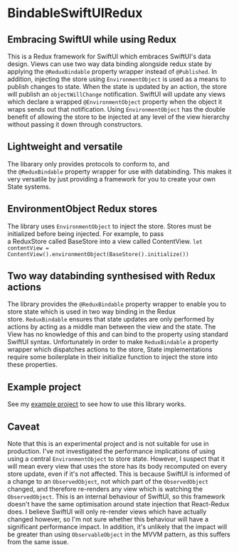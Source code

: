 # BindableSwiftUIRedux

## Embracing SwiftUI while using Redux
This is a Redux framework for SwiftUI which embraces SwiftUI's data design. Views can use two way data binding alongside redux state by applying the `@ReduxBindable` property wrapper instead of `@Published`. In addition, injecting the store using `EnvironmentObject` is used as a means to publish changes to state. When the state is updated by an action, the store will publish an `objectWillChange` notification. SwiftUI will update any views which declare a wrapped `@EnvironmentObject` property when the object it wraps sends out that notification. Using `EnvironmentObject` has the double benefit of allowing the store to be injected at any level of the view hierarchy without passing it down through constructors.

## Lightweight and versatile
The libarary only provides protocols to conform to, and the `@ReduxBindable` property wrapper for use with databinding. This makes it very versatile by just providing a framework for you to create your own State systems.

## EnvironmentObject Redux stores
The library uses `EnvironmentObject` to inject the store. Stores must be initialized before being injected. For example, to pass a ReduxStore called BaseStore into a view called ContentView.
`let contentView = ContentView().environmentObject(BaseStore().initialize())`

## Two way databinding synthesised with Redux actions
The library provides the `@ReduxBindable` property wrapper to enable you to store state which is used in two way binding in the Redux store. `ReduxBindable` ensures that state updates are only performed by actions by acting as a middle man between the view and the state. The View has no knowledge of this and can bind to the property using standard SwiftUI syntax. Unfortunately in order to make `ReduxBindable` a property wrapper which dispatches actions to the store, State implementations require some boilerplate in their initialize function to inject the store into these properties.

## Example project
See my [example project](https://github.com/BenedictQ/SignUpBindableRedux) to see how to use this library works.

## Caveat
Note that this is an experimental project and is not suitable for use in production. I've not investigated the performance implications of using using a central `EnvironmentObject` to store state. However, I suspect that it will mean every view that uses the store has its body recomputed on every store update, even if it's not affected. This is because SwiftUI is informed of a change to an `ObservedObject`, not which part of the `ObservedObject` changed, and therefore re-renders any view which is watching the `ObservedObject`. This is an internal behaviour of SwiftUI, so this framework doesn't have the same optimisation around state injection that React-Redux does. I believe SwiftUI will only re-render views which have actually changed however, so I'm not sure whether this behaviour will have a significant performance impact. In addition, it's unlikely that the impact will be greater than using `ObservableObject` in the MVVM pattern, as this suffers from the same issue.
